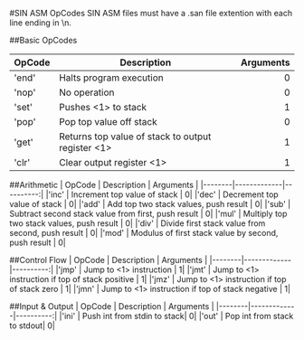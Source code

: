 #SIN ASM OpCodes
SIN ASM files must have a .san file extention with each line ending in \n.

##Basic OpCodes

| OpCode | Description | Arguments |
|--------|-------------|----------:|
|'end' | Halts program execution | 0|
|'nop' | No operation | 0|
|'set' | Pushes <1> to stack | 1|
|'pop' | Pop top value off stack | 0|
|'get' | Returns top value of stack to output register <1> | 1|
|'clr' | Clear output register <1> | 1|


##Arithmetic
| OpCode | Description | Arguments |
|--------|-------------|----------:|
|'inc' | Increment top value of stack | 0|
|'dec' | Decrement top value of stack | 0|
|'add' | Add top two stack values, push result | 0|
|'sub' | Subtract second stack value from first, push result | 0|
|'mul' | Multiply top two stack values, push result | 0|
|'div' | Divide first stack value from second, push result | 0|
|'mod' | Modulus of first stack value by second, push result | 0|


##Control Flow
| OpCode | Description | Arguments |
|--------|-------------|----------:|
|'jmp' | Jump to <1> instruction | 1|
|'jmt' | Jump to <1> instruction if top of stack positive | 1|
|'jmz' | Jump to <1> instruction if top of stack zero | 1|
|'jmn' | Jump to <1> instruction if top of stack negative | 1|

##Input & Output
| OpCode | Description | Arguments |
|--------|-------------|----------:|
|'ini' | Push int from stdin to stack| 0|
|'out' | Pop int from stack to stdout| 0|